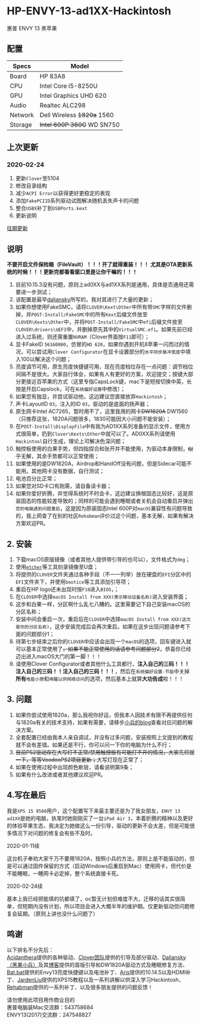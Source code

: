 # HP-ENVY-13-ad1XX-Hackintosh

惠普 ENVY 13 黑苹果

## 配置

| Specs | Model |
| --- | --- |
| Board | HP 83A8 |
| CPU | Intel Core i5-8250U |
| GPU | Intel Graphics UHD 620 |
| Audio | Realtec ALC298 |
| Network | Dell Wireless ~~1820a~~ 1560 |
| Storage | ~~Intel 600P 360G~~ WD SN750 |

## 上次更新

### 2020-02-24

1. 更新`Clover`至5104
2. 修改目录结构
3. 减少`ACPI Error`以获得更好更稳定的表现
4. 添加`FakePCIID`系列驱动试图解决随机丢失声卡的问题
5. 整合`USBX`补丁到`USBPorts.kext`
6. 更新说明

[往期更新](./ChangeLog.md)

## 说明

**不要开启文件保险箱（FileVault）！！！开了就得重装！！！**
**尤其是OTA更新系统的时候！！！更新完都看看窗口里是让你干嘛的！！！**
1. 目前10.15.3没有问题，原则上ad0XX与ad1XX系列是通用，具体是否通用还需要进一步测试；
2. 该配置是最早[daliansky](https://github.com/daliansky/)所写的，我对其进行了大量的更新；
3. 如果你想使用FakeSMC，请将`CLOVER\Kext\Other`中所有带`SMC`字样的文件删掉，并`POST-Install/FakeSMC`中的所有`Kext`后缀文件放至`CLOVER\Kexts\Other`中，并将`POST-Install/FakeSMC`中`efi`后缀文件放至`CLOVER\drivers\UEFI`中，并删掉原先其中的`VirtualSMC.efi`。如果先前已经进入过系统，则还需重置`NVRAM`（Clover界面按`F11`即可）；
4. 显卡FakeID `56160000`，仿冒的`HD 620`，如果你遇到开机8苹果一闪而过的情况，可以尝试用`Clover Configurator`在显卡设置部分的`水平同步脉冲宽度`中填入100以解决这个问题；
5. 亮度调节可用，原生亮度快捷键可用，现在亮度档位存在一点问题：调节档位间隔不是很大。大家自行体会，如果有人有更好的方案，欢迎提交；按键大部分更接近百苹果的方式（这里专指CapsLock键，mac下是短按切换中英，长按是开启Capslock，可在`系统偏好设置`中修改）；
6. 如果您有独显，并尝试驱动他，这边建议您直接放弃`Hackintosh`；
7. 声卡LayoutID `03`，注入的ID `03`，驱动的是底面的扬声器；
8. 原生网卡Intel AC7265，暂时用不了，这里我用的网卡~~DW1820A~~ DW1560（只推荐这张，1820A问题很多，1830可能因大小问题不能安装）；
9. 在`POST-Install\DisplayFile`中有我为AD1XX系列准备的显示文件，使用方式很简单，扔到`Clover\Kexts\Other`中就可以了。AD0XX系列请使用`Hackintool`自行生成，理论上可解决色深问题；
10. 触控板使用的白果手势，但四指捏合和张开并不能使用，为驱动本身限制，~~似乎~~无解，其余手势都可以正常使用；
11. 如果使用的是DW1820A，Airdrop和HandOff没有问题，但是Sidecar可能不能用。其他网卡没有数据，自行测试；
12. 电池百分比正常；
13. 如果您对SD卡口有刚需，请自备读卡器；
14. 如果你爱好折腾，并觉得系统时不时会卡，这边建议换根固态比较好，这是原装固态的性能较差导致的；同样的可能会遇到睡眠或者关机会自动重启并弹出`您的电脑遇到问题重启`，这是因为原装固态Intel 600P对`macOS`兼容性有问题导致的，我上网查了在别的社区`Rehabman`评价过这个问题，基本无解，如果有解决方案欢迎PR。


## 2. 安装

1. 下载macOS原版镜像（或者其他人提供带引导的也可以），文件格式为`dmg`；
2. 使用[`etcher`](https://www.balena.io/etcher/)等工具刻录镜像至U盘；
3. 将提供的`CLOVER`文件夹通过各种手段（不一一列举）放在硬盘的`EFI`分区中的`EFI`文件夹下，并使用`bootice`等工具添加引导项；
4. 重启在HP logo还未出现时按`F10`进入`BIOS`，；
5. 在`CLOVER`中选择`macOS Install from XXX(表示移动设备名称)`进入安装界面；
6. 这步和白果一样，分区啊什么乱七八糟的。这里需要记下自己安装macOS的分区名称；
7. 安装中间会重启一次，重启后在`CLOVER`中选择`macOS Install from XXX(这次是你的分区名称)`，这步安装完成后会再次重启。如果在这步出现问题请参考下面的问题部分1；
8. 待第七步结束之后你的`CLOVER`中应该会出现一个`macOS`的选项，回车键进入就可以基本正常使用了~~，如果不能正常使用的话请参考问题部分2~~，恭喜你已经迈出进入macOS大门的第一脚！！！
9. 请使用Clover Configurator或者其他什么工具都行，**注入自己的三码！！！注入自己的三码！！注入自己的三码！！！**，然后在`系统偏好设置-节能`中关掉**所有**`电能小憩`和`唤醒以供网络访问`的选项，然后基本上就算**大功告成**啦！！！

## 3. 问题

1. 如果你尝试使用1820a，那么我祝你好运，但我本人因技术有限不再提供任何与1820a有关的技术支持，如果有需要，请移步[小兵的blog](https://blog.daliansky.net)查看对应问题的解决方案。
2. 全套配置已经由我本人亲自调试，并没有过多问题，安装按照上文提到的教程就不会有差错。如果还是不行，你可以问一下你的电脑为什么不行；
3. ~~目前PS2驱动存在大写灯不正常/禁用触控板有可能打不开的情况，大家先将就一下，等等VoodooPS2项目更新；~~大写灯现在正常了；
4. 如果在使用过程中出现颜色断层，请看说明第9条；
5. 如果有什么改进或者其他建议欢迎PR。

## 4.写在最后


我是`XPS 15 9560`用户，这个配置写下来最主要还是为了我女朋友，`ENVY 13 ad1XX`是她的电脑，执笔时她刚刚买了一台`iPad Air 3`，本着折腾的精神以及更好的体验苹果生态，我决定为她做这么一份引导，驱动的更新不会太差，但是可能很多情况下对问题的修复会有些不及时。<br />

2020-01-11续<br />

这台机子奉劝大家千万不要用1820A，按照小兵的方法，原则上是不能驱动的，但是可以通过固件保留的方式（启动Windows后重启到Mac）使用网卡，但代价是不能睡眠，一睡网卡必定掉，整个系统直接卡死。

2020-02-24续<br />

基本上我已经把能填的坑都填了，oc暂无计划但难度不大，迁移的话其实很简单，但短期内没有计划，所以项目会进入大概半年的维护期。仅更新驱动但问题修复会延期。（原则上讲也没什么问题了）

## 鸣谢

以下排名不分先后：<br>
[Acidanthera](https://github.com/acidanthera)提供的各种驱动、[Clover团队](https://github.com/CloverHackyColor)提供的引导及部分驱动、[Daliansky（黑果小兵）](https://github.com/daliansky/)及其[博客](https://blog.daliansky.net/)提供的首版引导和DW1820A驱动方式及睡眠修复方法、[Bat.bat](https://github.com/williambj1)提供的Envy13亮度快捷键以及电池补丁、[Aris](https://ariser.cn)提供的10.14.5以及HDMI补丁、[JardenLiu](https://github.com/jardenliu)提供的XPS15教程以及一系列讲解以供深入学习Hackintosh、[Rehabman](https://bitbucket.org/%7Be26fb9ce-5cc2-4e36-8576-7a8faae8e194%7D/)提供的一系列补丁、以及很多朋友提供的问题反馈！



请勿使用此项目用作商业目的<br>
惠普电脑装Mac交流群：543758684<br>
ENVY13(2017)交流群：247548827<br>
